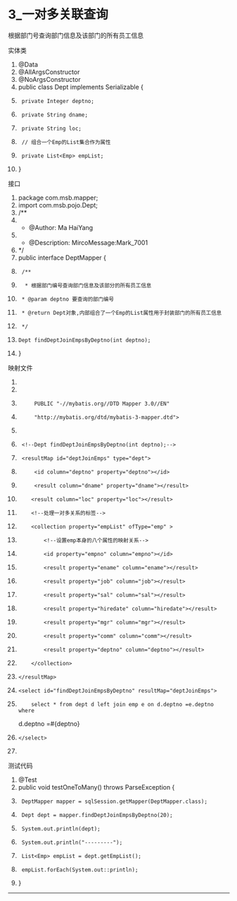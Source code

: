 ﻿
# 3_一对多关联查询

根据部门号查询部门信息及该部门的所有员工信息 

实体类 




1.  @Data
2.  @AllArgsConstructor
3.  @NoArgsConstructor
4.  public class Dept implements Serializable {
5.      private Integer deptno;
6.      private String dname;
7.      private String loc;
8.      // 组合一个Emp的List集合作为属性
9.      private List<Emp> empList;
10. }

 







接口 







1.  package com.msb.mapper;
2.  import com.msb.pojo.Dept;
3.  /**
4.   * @Author: Ma HaiYang
5.   * @Description: MircoMessage:Mark_7001
6.   */
7.  public interface DeptMapper {
8.      /**
9.       * 根据部门编号查询部门信息及该部分的所有员工信息
10.      * @param deptno 要查询的部门编号
11.      * @return Dept对象,内部组合了一个Emp的List属性用于封装部门的所有员工信息
12.      */
13.     Dept findDeptJoinEmpsByDeptno(int deptno);
14. }

 

映射文件 










1.  <?xml version="1.0" encoding="UTF-8" ?>
2.  <!DOCTYPE mapper
3.          PUBLIC "-//mybatis.org//DTD Mapper 3.0//EN"
4.          "http://mybatis.org/dtd/mybatis-3-mapper.dtd">
5.  <mapper namespace="com.msb.mapper.DeptMapper">
6.      <!--Dept findDeptJoinEmpsByDeptno(int deptno);-->
7.      <resultMap id="deptJoinEmps" type="dept">
8.          <id column="deptno" property="deptno"></id>
9.          <result column="dname" property="dname"></result>
10.         <result column="loc" property="loc"></result>
11.         <!--处理一对多关系的标签-->
12.         <collection property="empList" ofType="emp" >
13.             <!--设置emp本身的八个属性的映射关系-->
14.             <id property="empno" column="empno"></id>
15.             <result property="ename" column="ename"></result>
16.             <result property="job" column="job"></result>
17.             <result property="sal" column="sal"></result>
18.             <result property="hiredate" column="hiredate"></result>
19.             <result property="mgr" column="mgr"></result>
20.             <result property="comm" column="comm"></result>
21.             <result property="deptno" column="deptno"></result>
22.         </collection>
23.     </resultMap>
24.     <select id="findDeptJoinEmpsByDeptno" resultMap="deptJoinEmps">
25.         select * from dept d left join emp e on d.deptno =e.deptno where
    d.deptno =#{deptno}
26.     </select>
27. </mapper>

 

测试代码 







1.  @Test
2.  public void testOneToMany() throws ParseException {
3.      DeptMapper mapper = sqlSession.getMapper(DeptMapper.class);
4.      Dept dept = mapper.findDeptJoinEmpsByDeptno(20);
5.      System.out.println(dept);
6.      System.out.println("---------");
7.      List<Emp> empList = dept.getEmpList();
8.      empList.forEach(System.out::println);
9.  }

 






















































































































































------------------------------------------------------------

